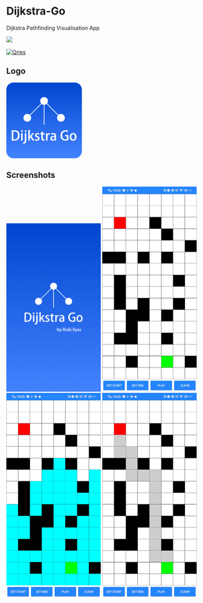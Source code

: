 # Dijkstra-Go
Dijkstra Pathfinding Visualisation App

<a href="https://play.google.com/store/apps/details?id=com.keecoding.flagquizz"><img src="https://play.google.com/intl/id/badges/static/images/badges/en_badge_web_generic.png" width="200"/></a>

<a href="https://www22.zippyshare.com/v/ndF3phUs/file.html"><img alt="Qries" src="https://freepngimg.com/thumb/download_now_button/25800-4-download-now-button-blue.png" width="200" height="50"/></a>

## Logo
<img src="https://github.com/riskiilyas/Dijkstra-Go/blob/master/Assets/icon.jpg" alt="flag-quizz-icon-512" border="0" width="200">

## Screenshots
<p>
<img src="https://github.com/riskiilyas/Dijkstra-Go/blob/master/Assets/splash_dijkstra_go.jpg" border="0" width="250">
<img src="https://github.com/riskiilyas/Dijkstra-Go/blob/master/Assets/1.jpg" border="0" width="250">
<img src="https://github.com/riskiilyas/Dijkstra-Go/blob/master/Assets/2.jpeg" border="0" width="250">
<img src="https://github.com/riskiilyas/Dijkstra-Go/blob/master/Assets/3.jpeg" border="0" width="250">
</p>
